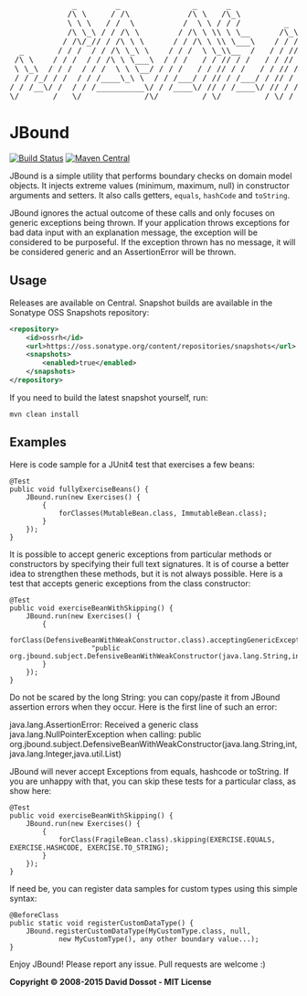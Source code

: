 <pre>
             _        _               _      _                  _             _         
            /\ \     / /\            /\ \   /\_\               /\ \     _    /\ \       
            \ \ \   / /  \          /  \ \ / / /         _    /  \ \   /\_\ /  \ \____  
            /\ \_\ / / /\ \        / /\ \ \\ \ \__      /\_\ / /\ \ \_/ / // /\ \_____\ 
           / /\/_// / /\ \ \      / / /\ \ \\ \___\    / / // / /\ \___/ // / /\/___  / 
  _       / / /  / / /\ \_\ \    / / /  \ \_\\__  /   / / // / /  \/____// / /   / / /  
 /\ \    / / /  / / /\ \ \___\  / / /   / / // / /   / / // / /    / / // / /   / / /   
 \ \_\  / / /  / / /  \ \ \__/ / / /   / / // / /   / / // / /    / / // / /   / / /    
 / / /_/ / /  / / /____\_\ \  / / /___/ / // / /___/ / // / /    / / / \ \ \__/ / /     
/ / /__\/ /  / / /__________\/ / /____\/ // / /____\/ // / /    / / /   \ \___\/ /      
\/_______/   \/_____________/\/_________/ \/_________/ \/_/     \/_/     \/_____/       
</pre>

# JBound

[![Build Status](https://travis-ci.org/ddossot/JBound.svg)](https://travis-ci.org/ddossot/JBound)
[![Maven Central](https://maven-badges.herokuapp.com/maven-central/net.dossot/jbound/badge.svg)](https://maven-badges.herokuapp.com/maven-central/net.dossot/jbound)

JBound is a simple utility that performs boundary checks on domain model objects. It injects extreme values (minimum, maximum, null) in constructor arguments and setters. It also calls getters, `equals`, `hashCode` and `toString`.

JBound ignores the actual outcome of these calls and only focuses on generic exceptions being thrown. If your application throws exceptions for bad data input with an explanation message, the exception will be considered to be purposeful. If the exception thrown has no message, it will be considered generic and an AssertionError will be thrown.


## Usage

Releases are available on Central.
Snapshot builds are available in the Sonatype OSS Snapshots repository:

```xml
<repository>
    <id>ossrh</id>
    <url>https://oss.sonatype.org/content/repositories/snapshots</url>
    <snapshots>
        <enabled>true</enabled>
    </snapshots>
</repository>
```

If you need to build the latest snapshot yourself, run:

    mvn clean install


## Examples

Here is code sample for a JUnit4 test that exercises a few beans:

    @Test
    public void fullyExerciseBeans() {
        JBound.run(new Exercises() {
            {
                forClasses(MutableBean.class, ImmutableBean.class);
            }
        });
    }

It is possible to accept generic exceptions from particular methods or constructors by specifying their full text signatures. It is of course a better idea to strengthen these methods, but it is not always possible. Here is a test that accepts generic exceptions from the class constructor:

    @Test
    public void exerciseBeanWithSkipping() {
        JBound.run(new Exercises() {
            {
                forClass(DefensiveBeanWithWeakConstructor.class).acceptingGenericExceptionsFrom(
                        "public org.jbound.subject.DefensiveBeanWithWeakConstructor(java.lang.String,int,java.lang.Integer,java.util.List)");
            }
        });
    } 

Do not be scared by the long String: you can copy/paste it from JBound assertion errors when they occur. Here is the first line of such an error:

java.lang.AssertionError: Received a generic class java.lang.NullPointerException when calling: public org.jbound.subject.DefensiveBeanWithWeakConstructor(java.lang.String,int,java.lang.Integer,java.util.List)

JBound will never accept Exceptions from equals, hashcode or toString. If you are unhappy with that, you can skip these tests for a particular class, as show here:

    @Test
    public void exerciseBeanWithSkipping() {
        JBound.run(new Exercises() {
            {
                forClass(FragileBean.class).skipping(EXERCISE.EQUALS, EXERCISE.HASHCODE, EXERCISE.TO_STRING);
            }
        });
    } 

If need be, you can register data samples for custom types using this simple syntax:

    @BeforeClass
    public static void registerCustomDataType() {
        JBound.registerCustomDataType(MyCustomType.class, null,
                new MyCustomType(), any other boundary value...);
    }

Enjoy JBound! Please report any issue. Pull requests are welcome :)

**Copyright © 2008-2015 David Dossot - MIT License**
